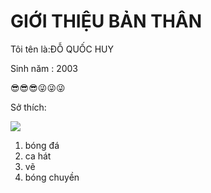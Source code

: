 <!DOCTYPE html>
  <html>
       <head>
       <title>giới thiệu bản thân 
       </title>
      </head>
            <body>
            <h1>GIỚI THIỆU BẢN THÂN</h1> 
            <p>Tôi tên là:ĐỖ QUỐC HUY</p>
            <p>Sinh năm : 2003</p>
            <p>😎😎😎😜😜😜</p>  
            <p>Sở thích:</p>
            <img src="https://anhdep123.com/wp-content/uploads/2021/02/anh-con-meo-hai-huoc.jpg">
            <ol>
             <li>bóng đá</li> 
             <li>ca hát</li>
             <li>vẽ</li>
             <li>bóng chuyền</li>
            </ol>
           </body>
 </html>
